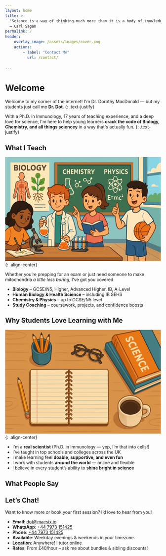 ```yaml
---
layout: home
title: >-
  "Science is a way of thinking much more than it is a body of knowledge."
  — Carl Sagan
permalink: /
header:
    overlay_image: /assets/images/cover.png
    actions:
        - label: "Contact Me"
          url: /contact/

---
```


# Welcome

Welcome to my corner of the internet! I'm Dr. Dorothy MacDonald — but my students just call me **Dr. Dot**.
{: .text-justify}

With a Ph.D. in Immunology, 17 years of teaching experience, and a deep love for science, I'm here to help young learners **crack the code of Biology, Chemistry, and all things sciencey** in a way that's actually fun.
{: .text-justify}

## What I Teach
![image-center](/assets/images/what-i-teach-animated.png){: .align-center}

Whether you’re prepping for an exam or just need someone to make mitochondria *a little less boring*, I’ve got you covered:

- <i class="far fa-fw fa-dna"></i> **Biology** – GCSE/N5, Higher, Advanced Higher, IB, A-Level
- <i class="far fa-fw fa-person-running"></i> **Human Biology & Health Science** – including IB SEHS
- <i class="far fa-fw fa-vial-virus"></i> **Chemistry & Physics** – up to GCSE/N5 level
- <i class="far fa-fw fa-brain"></i> **Study Coaching** – coursework, projects, and confidence boosts

## Why Students Love Learning with Me
![image-center](/assets/images/why-students.png){: .align-center}
- I'm a **real scientist** (Ph.D. in Immunology — yep, I’m that into cells!)
- I’ve taught in top schools and colleges across the UK
- I make learning feel **doable, supportive, and even fun**
- I work with students **around the world** — online and flexible
- I believe in every student’s ability to **shine bright in science**

## What People Say

<!-- Render testimonial data as hidden JSON -->
<script type="application/json" id="testimonial-data">
  {{ site.data.testimonials.testimonials | jsonify }}
</script>

<!-- Container to inject the testimonials -->
<div id="testimonial-container"></div>

<script>
  (function () {
    const rawData = document.getElementById('testimonial-data').textContent;
    const testimonials = JSON.parse(rawData);

    // Fisher-Yates shuffle
    function shuffle(array) {
      for (let i = array.length - 1; i > 0; i--) {
        const j = Math.floor(Math.random() * (i + 1));
        [array[i], array[j]] = [array[j], array[i]];
      }
      return array;
    }

    const selected = shuffle(testimonials).slice(0, 2);
    const container = document.getElementById('testimonial-container');

    selected.forEach(t => {
      const html = `
        <div class="testimonial">
          <blockquote>
            "${t.content}"<br/>
            &mdash; ${t.name}
</blockquote>
        </div>`;
      container.insertAdjacentHTML('beforeend', html);
    });
  })();
</script>

## Let’s Chat!

Want to know more or book your first session? I’d love to hear from you!

- <i class='far fa-fw fa-envelope'></i> **Email**: [dot@macsix.io](mailto:dot@macsix.io)
- <i class='fab fa-fw fa-whatsapp'></i> **WhatsApp**: [+44 7973 151425](https://wa.me/447973151425)
- <i class='far fa-fw fa-phone'></i> **Phone**: [+44 7973 151425](tel:+447973151425)
- <i class='far fa-fw fa-calendar-days'></i> **Available**: Weekday evenings & weekends in your timezone.
- <i class="far fa-fw fa-map-location-dot"></i> **Location**: Anywhere! I tutor online
- <i class="far fa-fw fa-money-bill"></i> **Rates**: From £40/hour – ask me about bundles & sibling discounts!
